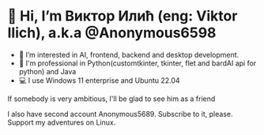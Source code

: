 # 👋 Hi, I’m Виктор Илић (eng: Viktor Ilich), a.k.a @Anonymous6598
- 👀 I’m interested in AI, frontend, backend and desktop development.
- 🦾 I'm professional in Python(customtkinter, tkinter, flet and bardAI api for python) and Java
- 💻 I use Windows 11 enterprise and Ubuntu 22.04

If somebody is very ambitious, I'll be glad to see him as a friend

I also have second account Anonymous5689. Subscribe to it, please. Support my adventures on Linux.
